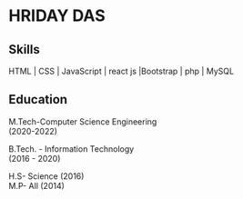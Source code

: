 # HRIDAY DAS

## Skills
 HTML | CSS | JavaScript | react js |Bootstrap | php | MySQL


## Education
M.Tech-Computer Science  Engineering <br>
(2020-2022)<br>

B.Tech. - Information Technology <br>
(2016 - 2020)<br>



H.S- Science
(2016)<br>
M.P- All
(2014)<br>
